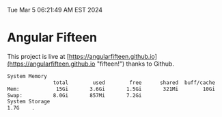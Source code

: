 Tue Mar  5 06:21:49 AM EST 2024

# Angular Fifteen


This project is live at [https://angularfifteen.github.io](https://angularfifteen.github.io "fifteen!") thanks to Github.

```bash
System Memory
               total        used        free      shared  buff/cache   available
Mem:            15Gi       3.6Gi       1.5Gi       321Mi        10Gi        11Gi
Swap:          8.0Gi       857Mi       7.2Gi
System Storage
1.7G	.
```
